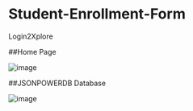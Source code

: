 # Student-Enrollment-Form
Login2Xplore

##Home Page

![image](https://user-images.githubusercontent.com/68528688/210976762-88c0d75a-69ae-4445-9151-dd7ac34a16ce.png)


##JSONPOWERDB Database

![image](https://user-images.githubusercontent.com/68528688/210976832-b4f5cb44-ff94-42e0-b54c-3f88fb3653f7.png)

